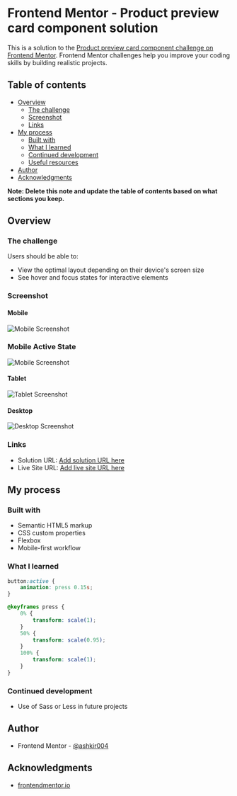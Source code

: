 # Frontend Mentor - Product preview card component solution

This is a solution to the [Product preview card component challenge on Frontend Mentor](https://www.frontendmentor.io/challenges/product-preview-card-component-GO7UmttRfa). Frontend Mentor challenges help you improve your coding skills by building realistic projects. 

## Table of contents

- [Overview](#overview)
  - [The challenge](#the-challenge)
  - [Screenshot](#screenshot)
  - [Links](#links)
- [My process](#my-process)
  - [Built with](#built-with)
  - [What I learned](#what-i-learned)
  - [Continued development](#continued-development)
  - [Useful resources](#useful-resources)
- [Author](#author)
- [Acknowledgments](#acknowledgments)

**Note: Delete this note and update the table of contents based on what sections you keep.**

## Overview

### The challenge

Users should be able to:

- View the optimal layout depending on their device's screen size
- See hover and focus states for interactive elements

### Screenshot

#### Mobile
![Mobile Screenshot](./images/mobile.png)

### Mobile Active State

![Mobile Screenshot](./images/active-states.png)

#### Tablet
![Tablet Screenshot](./images/tablet.png)

#### Desktop
![Desktop Screenshot](./images/Desktop.png)

### Links

- Solution URL: [Add solution URL here](https://your-solution-url.com)
- Live Site URL: [Add live site URL here](https://your-live-site-url.com)

## My process

### Built with

- Semantic HTML5 markup
- CSS custom properties
- Flexbox
- Mobile-first workflow

### What I learned

```css
button:active {
    animation: press 0.15s;
}

@keyframes press {
    0% {
        transform: scale(1);
    }
    50% {
        transform: scale(0.95);
    }
    100% {
        transform: scale(1);
    }
}
```

### Continued development

- Use of Sass or Less in future projects


## Author

- Frontend Mentor - [@ashkir004](https://www.frontendmentor.io/profile/ashkir004)

## Acknowledgments

- [frontendmentor.io](https://www.frontendmentor.io)
